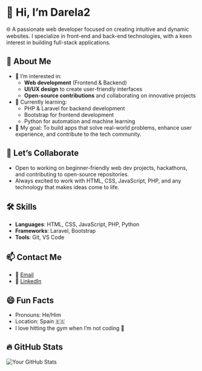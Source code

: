 # 👋 Hi, I’m Darela2

🌐 A passionate web developer focused on creating intuitive and dynamic websites. I specialize in front-end and back-end technologies, with a keen interest in building full-stack applications.

## 👀 About Me
- 🧠 I’m interested in:
  - **Web development** (Frontend & Backend)
  - **UI/UX design** to create user-friendly interfaces
  - **Open-source contributions** and collaborating on innovative projects
- 🌱 Currently learning:
  - PHP & Laravel for backend development
  - Bootstrap for frontend development
  - Python for automation and machine learning
- 🎯 My goal: To build apps that solve real-world problems, enhance user experience, and contribute to the tech community.

## 💞️ Let’s Collaborate
- Open to working on beginner-friendly web dev projects, hackathons, and contributing to open-source repositories.
- Always excited to work with HTML, CSS, JavaScript, PHP, and any technology that makes ideas come to life.

## 🛠️ Skills
- **Languages**: HTML, CSS, JavaScript, PHP, Python
- **Frameworks**: Laravel, Bootstrap
- **Tools**: Git, VS Code

## 📫 Contact Me
- 📧 [Email](mailto:davidredondo2002.dr@gmail.com)
- 💼 [LinkedIn](https://www.linkedin.com/in/david-redondo-lara-66101b2b4/)

## 😄 Fun Facts
- Pronouns: He/Him
- Location: Spain 🇪🇸
- I love hitting the gym when I’m not coding 💪

## 🔥 GitHub Stats

![Your GitHub Stats](https://github-readme-stats.vercel.app/api?username=darela2&show_icons=true&theme=radical)



<!---
darela2/darela2 is a ✨ special ✨ repository because its `README.md` (this file) appears on your GitHub profile.
You can click the Preview link to take a look at your changes.
--->
